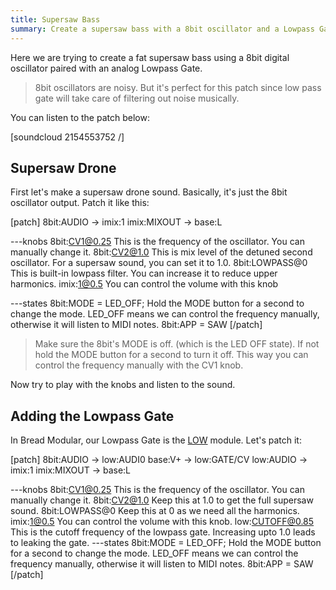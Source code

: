 ```yaml
---
title: Supersaw Bass
summary: Create a supersaw bass with a 8bit oscillator and a Lowpass Gate.
---
```


Here we are trying to create a fat supersaw bass using a 8bit digital oscillator paired with an analog Lowpass Gate.

> 8bit oscillators are noisy. But it's perfect for this patch since low pass gate will take care of filtering out noise musically.

You can listen to the patch below:

[soundcloud 2154553752 /]

## Supersaw Drone

First let's make a supersaw drone sound. Basically, it's just the 8bit oscillator output. Patch it like this:

[patch]
8bit:AUDIO -> imix:1
imix:MIXOUT -> base:L

---knobs
8bit:CV1@0.25 This is the frequency of the oscillator. You can manually change it.
8bit:CV2@1.0 This is mix level of the detuned second oscillator. For a supersaw sound, you can set it to 1.0.
8bit:LOWPASS@0 This is built-in lowpass filter. You can increase it to reduce upper harmonics.
imix:1@0.5 You can control the volume with this knob

---states
8bit:MODE = LED_OFF; Hold the MODE button for a second to change the mode. LED_OFF means we can control the frequency manually, otherwise it will listen to MIDI notes.
8bit:APP = SAW
[/patch]

> Make sure the 8bit's MODE is off. (which is the LED OFF state). If not hold the MODE button for a second to turn it off. This way you can control the frequency manually with the CV1 knob.

Now try to play with the knobs and listen to the sound.

## Adding the Lowpass Gate

In Bread Modular, our Lowpass Gate is the [LOW](/modules/low) module. Let's patch it:

[patch]
8bit:AUDIO -> low:AUDI0
base:V+ -> low:GATE/CV
low:AUDIO -> imix:1
imix:MIXOUT -> base:L

---knobs
8bit:CV1@0.25 This is the frequency of the oscillator. You can manually change it.
8bit:CV2@1.0 Keep this at 1.0 to get the full supersaw sound.
8bit:LOWPASS@0 Keep this at 0 as we need all the harmonics.
imix:1@0.5 You can control the volume with this knob.
low:CUTOFF@0.85 This is the cutoff frequency of the lowpass gate. Increasing upto 1.0 leads to leaking the gate.
---states
8bit:MODE = LED_OFF; Hold the MODE button for a second to change the mode. LED_OFF means we can control the frequency manually, otherwise it will listen to MIDI notes.
8bit:APP = SAW
[/patch]